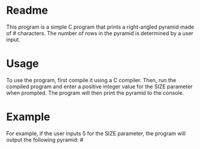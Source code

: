 # Readme
This program is a simple C program that prints a right-angled pyramid made of # characters. The number of rows in the pyramid is determined by a user input.

# Usage
To use the program, first compile it using a C compiler. Then, run the compiled program and enter a positive integer value for the SIZE parameter when prompted. The program will then print the pyramid to the console.

# Example
For example, if the user inputs 5 for the SIZE parameter, the program will output the following pyramid:
    #
   ##
  ###
 ####
#####
